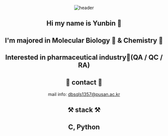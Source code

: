 <div align="center">
  
![header](https://capsule-render.vercel.app/api?type=waving&color=gradient&height=250&section=header&text=Yunbin's_GitHub&fontSize=90)  
## Hi my name is Yunbin 👋
## I'm majored in Molecular Biology 🧬 & Chemistry 🧪
## Interested in pharmaceutical industry💊(QA / QC / RA)
## 💌 contact 💌
mail info: dbsqls1357@pusan.ac.kr
## ⚒️ stack ⚒️
## C, Python
</div>
                                                    
                                                  
                                                         
 
                                                      
                                                         

